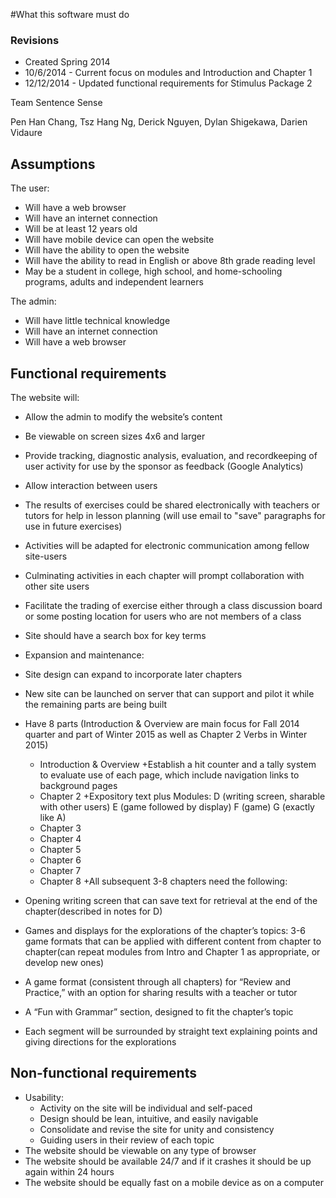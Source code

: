 ﻿#What this software must do

### Revisions
* Created Spring 2014
* 10/6/2014 - Current focus on modules and Introduction and Chapter 1
* 12/12/2014 - Updated functional requirements for Stimulus Package 2

Team Sentence Sense

Pen Han Chang, Tsz Hang Ng, Derick Nguyen, Dylan Shigekawa, Darien Vidaure

## Assumptions

The user:

+ Will have a web browser
+ Will have an internet connection
+ Will be at least 12 years old
+ Will have mobile device can open the website
+ Will have the ability to open the website
+ Will have the ability to read in English or above 8th grade reading level
+ May be a student in college, high school, and home-schooling programs, adults and independent learners

The admin:

+ Will have little technical knowledge
+ Will have an internet connection
+ Will have a web browser


## Functional requirements

The website will:

+ Allow the admin to modify the website’s content

+ Be viewable on screen sizes 4x6 and larger

+ Provide  tracking, diagnostic analysis, evaluation, and recordkeeping of user activity for use by the sponsor as feedback (Google Analytics)

+ Allow interaction between users
+ The results of exercises could be shared electronically with teachers or tutors for help in lesson planning (will use email to "save" paragraphs for use in future exercises)
+ Activities will be adapted for electronic communication among fellow site-users
+ Culminating activities in each chapter will prompt collaboration with other site users

+ Facilitate the trading of exercise either through a class discussion board or some posting location for users who are not members of a class

+ Site should have a search box for key terms

+ Expansion and maintenance:
+ Site design can expand to incorporate later chapters
+ New site can be launched on server that can support and pilot it while the remaining parts are being built

+ Have 8 parts (Introduction & Overview are main focus for Fall 2014 quarter and part of Winter 2015 as well as Chapter 2 Verbs in Winter 2015)
  + Introduction & Overview
+Establish a hit counter and a tally system to evaluate use of each page, which include navigation links to background pages
  + Chapter 2
      +Expository text plus Modules:
    D (writing screen, sharable with other users)
E (game followed by display)
     F (game)
     G (exactly like A)
  + Chapter 3
  + Chapter 4
  + Chapter 5
  + Chapter 6
  + Chapter 7
  + Chapter 8
+All subsequent 3-8 chapters need the following: 

 + Opening writing screen that can save text for retrieval at the end of the chapter(described in notes for D)

 + Games and displays for the explorations of the chapter’s topics: 3-6 game formats that can be applied with different content from chapter to chapter(can repeat modules from Intro and Chapter 1 as appropriate, or develop new ones)

 + A game format (consistent through all chapters) for “Review and Practice,” with an option for sharing results with a teacher or tutor

 + A “Fun with Grammar” section, designed to fit the chapter’s topic

 + Each segment will be surrounded by straight text explaining points and giving directions for the explorations



## Non-functional requirements

+ Usability:
  + Activity on the site will be individual and self-paced
  + Design should be lean, intuitive, and easily navigable
  + Consolidate and revise the site for unity and consistency
  + Guiding users in their review of each topic
+ The website should be viewable on any type of browser
+ The website should be available 24/7 and if it crashes it should be up again within 24 hours
+ The website should be equally fast on a mobile device as on a computer
 
